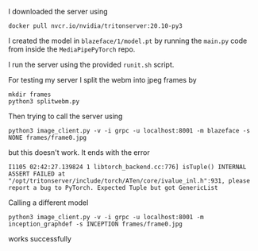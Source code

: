 I downloaded the server using 

```
docker pull nvcr.io/nvidia/tritonserver:20.10-py3
```

I created the model in `blazeface/1/model.pt` by running the `main.py` code from inside the `MediaPipePyTorch` repo.

I run the server using the provided `runit.sh` script.

For testing my server I split the webm into jpeg frames by 
```
mkdir frames
python3 splitwebm.py
```

Then trying to call the server using
```
python3 image_client.py -v -i grpc -u localhost:8001 -m blazeface -s NONE frames/frame0.jpg
```
but this doesn't work.
It ends with the error 
```
I1105 02:42:27.139824 1 libtorch_backend.cc:776] isTuple() INTERNAL ASSERT FAILED at "/opt/tritonserver/include/torch/ATen/core/ivalue_inl.h":931, please report a bug to PyTorch. Expected Tuple but got GenericList
```

Calling a different model 
```
python3 image_client.py -v -i grpc -u localhost:8001 -m inception_graphdef -s INCEPTION frames/frame0.jpg
```
works successfully